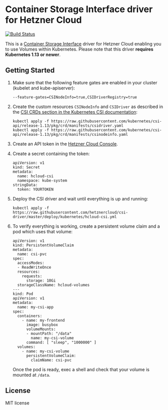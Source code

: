 # Container Storage Interface driver for Hetzner Cloud

[![Build Status](https://travis-ci.com/hetznercloud/csi-driver.svg?branch=master)](https://travis-ci.com/hetznercloud/csi-driver)

This is a [Container Storage Interface](https://github.com/container-storage-interface/spec) driver for Hetzner Cloud
enabling you to use Volumes within Kubernetes. Please note that this driver **requires Kubernetes 1.13 or newer**.

## Getting Started

1. Make sure that the following feature gates are enabled in your cluster (kubelet and kube-apiserver):

   ```
   --feature-gates=CSINodeInfo=true,CSIDriverRegistry=true
   ```

2. Create the custom resources `CSINodeInfo` and `CSIDriver` as described in the
   [CSI CRDs section in the Kubernetes CSI documentation](https://kubernetes-csi.github.io/docs/csi-crds.html):

   ```
   kubectl apply -f https://raw.githubusercontent.com/kubernetes/csi-api/release-1.13/pkg/crd/manifests/csidriver.yaml
   kubectl apply -f https://raw.githubusercontent.com/kubernetes/csi-api/release-1.13/pkg/crd/manifests/csinodeinfo.yaml
   ```

3. Create an API token in the [Hetzner Cloud Console](https://console.hetzner.cloud/).

4. Create a secret containing the token:

   ```
   apiVersion: v1
   kind: Secret
   metadata:
     name: hcloud-csi
     namespace: kube-system
   stringData:
     token: YOURTOKEN
   ```

5. Deploy the CSI driver and wait until everything is up and running:

   ```
   kubectl apply -f https://raw.githubusercontent.com/hetznercloud/csi-driver/master/deploy/kubernetes/hcloud-csi.yml
   ```

6. To verify everything is working, create a persistent volume claim and a pod
   which uses that volume:

   ```
   apiVersion: v1
   kind: PersistentVolumeClaim
   metadata:
     name: csi-pvc
   spec:
     accessModes:
     - ReadWriteOnce
     resources:
       requests:
         storage: 10Gi
     storageClassName: hcloud-volumes
   ---
   kind: Pod
   apiVersion: v1
   metadata:
     name: my-csi-app
   spec:
     containers:
       - name: my-frontend
         image: busybox
         volumeMounts:
         - mountPath: "/data"
           name: my-csi-volume
         command: [ "sleep", "1000000" ]
     volumes:
       - name: my-csi-volume
         persistentVolumeClaim:
           claimName: csi-pvc
   ```

   Once the pod is ready, exec a shell and check that your volume is mounted at `/data`.

## License

MIT license
